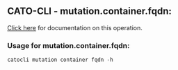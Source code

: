 
## CATO-CLI - mutation.container.fqdn:
[Click here](https://api.catonetworks.com/documentation/#mutation-fqdn) for documentation on this operation.

### Usage for mutation.container.fqdn:

`catocli mutation container fqdn -h`
